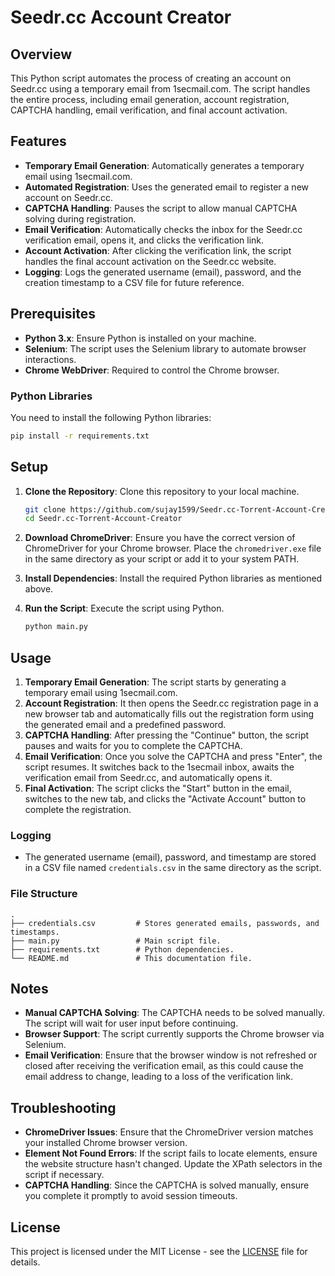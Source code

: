 # Seedr.cc Account Creator

## Overview

This Python script automates the process of creating an account on Seedr.cc using a temporary email from 1secmail.com. The script handles the entire process, including email generation, account registration, CAPTCHA handling, email verification, and final account activation.

## Features

- **Temporary Email Generation**: Automatically generates a temporary email using 1secmail.com.
- **Automated Registration**: Uses the generated email to register a new account on Seedr.cc.
- **CAPTCHA Handling**: Pauses the script to allow manual CAPTCHA solving during registration.
- **Email Verification**: Automatically checks the inbox for the Seedr.cc verification email, opens it, and clicks the verification link.
- **Account Activation**: After clicking the verification link, the script handles the final account activation on the Seedr.cc website.
- **Logging**: Logs the generated username (email), password, and the creation timestamp to a CSV file for future reference.

## Prerequisites

- **Python 3.x**: Ensure Python is installed on your machine.
- **Selenium**: The script uses the Selenium library to automate browser interactions.
- **Chrome WebDriver**: Required to control the Chrome browser.

### Python Libraries

You need to install the following Python libraries:

```bash
pip install -r requirements.txt
```

## Setup

1. **Clone the Repository**: Clone this repository to your local machine.

   ```bash
   git clone https://github.com/sujay1599/Seedr.cc-Torrent-Account-Creator.git
   cd Seedr.cc-Torrent-Account-Creator
   ```

2. **Download ChromeDriver**: Ensure you have the correct version of ChromeDriver for your Chrome browser. Place the `chromedriver.exe` file in the same directory as your script or add it to your system PATH.

3. **Install Dependencies**: Install the required Python libraries as mentioned above.

4. **Run the Script**: Execute the script using Python.

   ```bash
   python main.py
   ```

## Usage

1. **Temporary Email Generation**: The script starts by generating a temporary email using 1secmail.com.
2. **Account Registration**: It then opens the Seedr.cc registration page in a new browser tab and automatically fills out the registration form using the generated email and a predefined password.
3. **CAPTCHA Handling**: After pressing the "Continue" button, the script pauses and waits for you to complete the CAPTCHA.
4. **Email Verification**: Once you solve the CAPTCHA and press "Enter", the script resumes. It switches back to the 1secmail inbox, awaits the verification email from Seedr.cc, and automatically opens it.
5. **Final Activation**: The script clicks the "Start" button in the email, switches to the new tab, and clicks the "Activate Account" button to complete the registration.

### Logging

- The generated username (email), password, and timestamp are stored in a CSV file named `credentials.csv` in the same directory as the script.

### File Structure

```plaintext
.
├── credentials.csv         # Stores generated emails, passwords, and timestamps.
├── main.py                 # Main script file.
├── requirements.txt        # Python dependencies.
└── README.md               # This documentation file.
```

## Notes

- **Manual CAPTCHA Solving**: The CAPTCHA needs to be solved manually. The script will wait for user input before continuing.
- **Browser Support**: The script currently supports the Chrome browser via Selenium.
- **Email Verification**: Ensure that the browser window is not refreshed or closed after receiving the verification email, as this could cause the email address to change, leading to a loss of the verification link.

## Troubleshooting

- **ChromeDriver Issues**: Ensure that the ChromeDriver version matches your installed Chrome browser version.
- **Element Not Found Errors**: If the script fails to locate elements, ensure the website structure hasn't changed. Update the XPath selectors in the script if necessary.
- **CAPTCHA Handling**: Since the CAPTCHA is solved manually, ensure you complete it promptly to avoid session timeouts.

## License

This project is licensed under the MIT License - see the [LICENSE](LICENSE) file for details.
